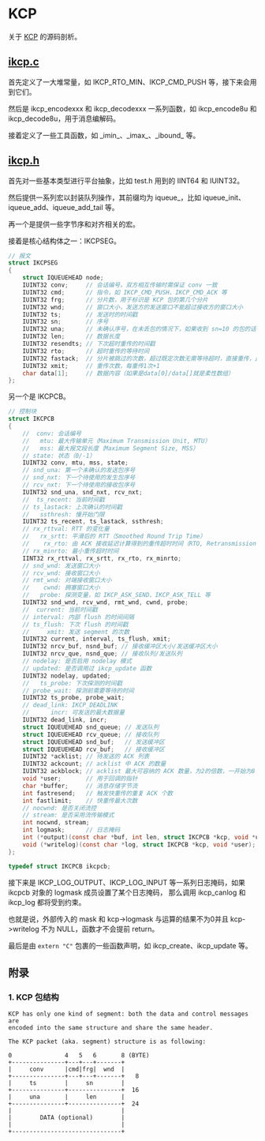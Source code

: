 # KCP

关于 [KCP](https://github.com/skywind3000/kcp) 的源码剖析。

## [ikcp.c](https://github.com/skywind3000/kcp/blob/master/ikcp.c)

首先定义了一大堆常量，如 IKCP_RTO_MIN、IKCP_CMD_PUSH 等，接下来会用到它们。

然后是 ikcp_encodexxx 和 ikcp_decodexxx 一系列函数，如 ikcp_encode8u 和 ikcp_decode8u，用于消息编解码。

接着定义了一些工具函数，如 \_imin_、\_imax_、\_ibound_ 等。

## [ikcp.h](https://github.com/skywind3000/kcp/blob/master/ikcp.h)

首先对一些基本类型进行平台抽象，比如 test.h 用到的 IINT64 和 IUINT32。

然后提供一系列宏以封装队列操作，其前缀均为 iqueue_，比如 iqueue_init、iqueue_add、iqueue_add_tail 等。

再一个是提供一些字节序和对齐相关的宏。

接着是核心结构体之一：IKCPSEG。

```c
// 报文
struct IKCPSEG
{
    struct IQUEUEHEAD node;
    IUINT32 conv;     // 会话编号，双方相互传输时需保证 conv 一致
    IUINT32 cmd;      // 指令，如 IKCP_CMD_PUSH、IKCP_CMD_ACK 等
    IUINT32 frg;      // 分片数，用于标识是 KCP 包的第几个分片
    IUINT32 wnd;      // 窗口大小，发送方的发送窗口不能超过接收方的窗口大小
    IUINT32 ts;       // 发送时的时间戳
    IUINT32 sn;       // 序号
    IUINT32 una;      // 未确认序号，在未丢包的情况下，如果收到 sn=10 的包的话，una 为11
    IUINT32 len;      // 数据长度
    IUINT32 resendts; // 下次超时重传的时间戳
    IUINT32 rto;      // 超时重传的等待时间
    IUINT32 fastack;  // 分片被跳过的次数，超过既定次数无需等待超时，直接重传，比如收到[1,3,4,5]，收到3表示2被跳过1次，收到4表示2被跳过2次
    IUINT32 xmit;     // 重传次数，每重传1次+1
    char data[1];     // 数据内容（如果是data[0]/data[]就是柔性数组）
};
```

另一个是 IKCPCB。

```c
// 控制块
struct IKCPCB
{
    //  conv: 会话编号
    //   mtu: 最大传输单元（Maximum Transmission Unit, MTU）
    //   mss: 最大报文段长度（Maximum Segment Size, MSS）
    // state: 状态（0/-1）
    IUINT32 conv, mtu, mss, state;
    // snd_una: 第一个未确认的发送包序号
    // snd_nxt: 下一个待使用的发生包序号
    // rcv_nxt: 下一个待使用的接收包序号
    IUINT32 snd_una, snd_nxt, rcv_nxt;
    //  ts_recent: 当前时间戳
    // ts_lastack: 上次确认的时间戳
    //   ssthresh: 慢开始门限
    IUINT32 ts_recent, ts_lastack, ssthresh;
    // rx_rttval: RTT 的变化量
    //   rx_srtt: 平滑后的 RTT（Smoothed Round Trip Time）
    //    rx_rto: 由 ACK 接收延迟计算得到的重传超时时间（RTO, Retransmission Timeout）
    // rx_minrto: 最小重传超时时间
    IINT32 rx_rttval, rx_srtt, rx_rto, rx_minrto;
    // snd_wnd: 发送窗口大小
    // rcv_wnd: 接收窗口大小
    // rmt_wnd: 对端接收窗口大小
    //    cwnd: 拥塞窗口大小
    //   probe: 探测变量，如 IKCP_ASK_SEND、IKCP_ASK_TELL 等
    IUINT32 snd_wnd, rcv_wnd, rmt_wnd, cwnd, probe;
    //  current: 当前时间戳
    // interval: 内部 flush 的时间间隔
    // ts_flush: 下次 flush 的时间戳
    //     xmit: 发送 segment 的次数
    IUINT32 current, interval, ts_flush, xmit;
    IUINT32 nrcv_buf, nsnd_buf; // 接收缓冲区大小/发送缓冲区大小
    IUINT32 nrcv_que, nsnd_que; // 接收队列/发送队列
    // nodelay: 是否启用 nodelay 模式
    // updated: 是否调用过 ikcp_update 函数
    IUINT32 nodelay, updated;
    //   ts_probe: 下次探测的时间戳
    // probe_wait: 探测前需要等待的时间
    IUINT32 ts_probe, probe_wait;
    // dead_link: IKCP_DEADLINK
    //      incr: 可发送的最大数据量
    IUINT32 dead_link, incr;
    struct IQUEUEHEAD snd_queue; // 发送队列
    struct IQUEUEHEAD rcv_queue; // 接收队列
    struct IQUEUEHEAD snd_buf;   // 发送缓冲区
    struct IQUEUEHEAD rcv_buf;   // 接收缓冲区
    IUINT32 *acklist; // 待发送的 ACK 列表
    IUINT32 ackcount; // acklist 中 ACK 的数量
    IUINT32 ackblock; // acklist 最大可容纳的 ACK 数量，为2的倍数，一开始为8
    void *user;       // 用于回调的指针
    char *buffer;     // 消息存储字节流
    int fastresend;   // 触发快重传的重复 ACK 个数
    int fastlimit;    // 快重传最大次数
    // nocwnd: 是否关闭流控
    // stream: 是否采用流传输模式
    int nocwnd, stream;
    int logmask;      // 日志掩码
    int (*output)(const char *buf, int len, struct IKCPCB *kcp, void *user); // 发送回调
    void (*writelog)(const char *log, struct IKCPCB *kcp, void *user);       // 写日志回调
};

typedef struct IKCPCB ikcpcb;
```

接下来是 IKCP_LOG_OUTPUT、IKCP_LOG_INPUT 等一系列日志掩码，如果 ikcpcb 对象的 logmask 成员设置了某个日志掩码，
那么调用 ikcp_canlog 和 ikcp_log 都将受到约束。

也就是说，外部传入的 mask 和 kcp->logmask 与运算的结果不为0并且 kcp->writelog 不为 NULL，函数才不会提前 return。

最后是由 `extern "C"` 包裹的一些函数声明，如 ikcp_create、ikcp_update 等。

## 附录

### 1. KCP 包结构

```
KCP has only one kind of segment: both the data and control messages are
encoded into the same structure and share the same header.

The KCP packet (aka. segment) structure is as following:

0               4   5   6       8 (BYTE)
+---------------+---+---+-------+
|     conv      |cmd|frg|  wnd  |
+---------------+---+---+-------+   8
|     ts        |     sn        |
+---------------+---------------+  16
|     una       |     len       |
+---------------+---------------+  24
|                               |
|        DATA (optional)        |
|                               |
+-------------------------------+
```
